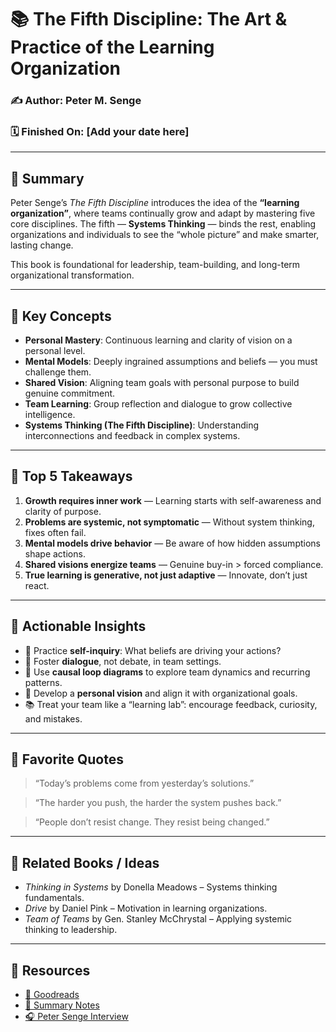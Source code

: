 # 📚 The Fifth Discipline: The Art & Practice of the Learning Organization  
### ✍️ Author: Peter M. Senge  
### 🗓️ Finished On: [Add your date here]

---

## 🚀 Summary

Peter Senge’s *The Fifth Discipline* introduces the idea of the **“learning organization”**, where teams continually grow and adapt by mastering five core disciplines. The fifth — **Systems Thinking** — binds the rest, enabling organizations and individuals to see the “whole picture” and make smarter, lasting change.

This book is foundational for leadership, team-building, and long-term organizational transformation.

---

## 🧠 Key Concepts

- **Personal Mastery**: Continuous learning and clarity of vision on a personal level.
- **Mental Models**: Deeply ingrained assumptions and beliefs — you must challenge them.
- **Shared Vision**: Aligning team goals with personal purpose to build genuine commitment.
- **Team Learning**: Group reflection and dialogue to grow collective intelligence.
- **Systems Thinking (The Fifth Discipline)**: Understanding interconnections and feedback in complex systems.

---

## 🔑 Top 5 Takeaways

1. **Growth requires inner work** — Learning starts with self-awareness and clarity of purpose.
2. **Problems are systemic, not symptomatic** — Without system thinking, fixes often fail.
3. **Mental models drive behavior** — Be aware of how hidden assumptions shape actions.
4. **Shared visions energize teams** — Genuine buy-in > forced compliance.
5. **True learning is generative, not just adaptive** — Innovate, don’t just react.

---

## 🧰 Actionable Insights

- 👤 Practice **self-inquiry**: What beliefs are driving your actions?
- 👥 Foster **dialogue**, not debate, in team settings.
- 🔁 Use **causal loop diagrams** to explore team dynamics and recurring patterns.
- 🎯 Develop a **personal vision** and align it with organizational goals.
- 📚 Treat your team like a “learning lab”: encourage feedback, curiosity, and mistakes.

---

## 💬 Favorite Quotes

> “Today’s problems come from yesterday’s solutions.”

> “The harder you push, the harder the system pushes back.”

> “People don’t resist change. They resist being changed.”

---

## 🔁 Related Books / Ideas

- *Thinking in Systems* by Donella Meadows – Systems thinking fundamentals.
- *Drive* by Daniel Pink – Motivation in learning organizations.
- *Team of Teams* by Gen. Stanley McChrystal – Applying systemic thinking to leadership.

---

## 📎 Resources

- [📘 Goodreads](https://www.goodreads.com/book/show/255737.The_Fifth_Discipline)
- [📄 Summary Notes](https://www.leadershipnow.com/leadershop/0083-5disc.html)
- [🎧 Peter Senge Interview](https://www.youtube.com/watch?v=utweoFZpQWM)

